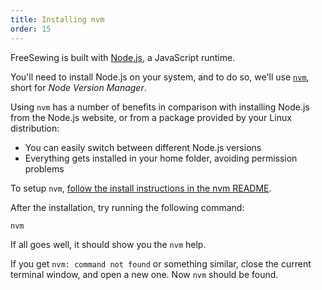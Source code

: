 ```yaml
---
title: Installing nvm
order: 15
---
```


FreeSewing is built with [Node.js](https://nodejs.org/), a JavaScript runtime.

You'll need to install Node.js on your system, and to do so, we'll
use [`nvm`](https://github.com/nvm-sh/nvm), short for _Node Version Manager_.

Using `nvm` has a number of benefits in comparison with installing Node.js from
the Node.js website, or from a package provided by your Linux distribution:

- You can easily switch between different Node.js versions
- Everything gets installed in your home folder, avoiding permission problems

To setup `nvm`, [follow the install instructions in the nvm
README](https://github.com/nvm-sh/nvm#installing-and-updating).

After the installation, try running the following command:

```bash
nvm
```

If all goes well, it should show you the `nvm` help.

<Tip>

If you get `nvm: command not found` or something similar, close the current terminal
window, and open a new one. Now `nvm` should be found.

</Tip>
